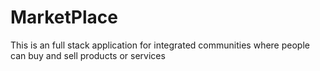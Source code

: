 # MarketPlace
This is an full stack application for integrated communities where people can buy and sell products or services
